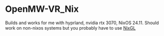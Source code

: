 # OpenMW-VR_Nix
Builds and works for me with hyprland, nvidia rtx 3070, NixOS 24.11. Should work on non-nixos systems but you probably have to use [NixGL](https://github.com/nix-community/nixGL)
